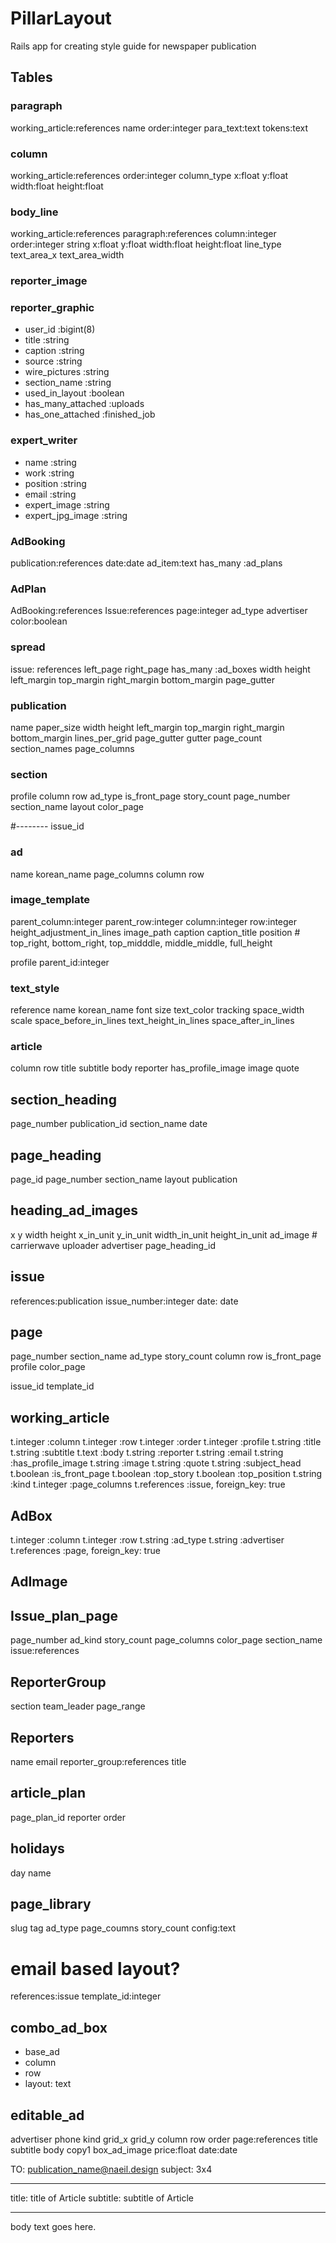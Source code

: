 # PillarLayout

Rails app for creating style guide for newspaper publication

## Tables

### paragraph
  working_article:references
  name
  order:integer
  para_text:text
  tokens:text
  
### column
  working_article:references
  order:integer
  column_type
  x:float
  y:float
  width:float
  height:float

### body_line
  working_article:references
  paragraph:references
  column:integer
  order:integer
  string 
  x:float
  y:float
  width:float
  height:float
  line_type
  text_area_x
  text_area_width
  <!-- next_line:integer -->

<!-- ### token
  order:integer
  paragraph:references
  line_fragment:references
  token_type
  string
  width_array:text
  x:float
  y:float
  width:float
  height:float -->

### reporter_image

### reporter_graphic
  - user_id        :bigint(8)
  - title          :string
  - caption        :string
  - source         :string
  - wire_pictures  :string
  - section_name   :string
  - used_in_layout :boolean
  - has_many_attached :uploads
  - has_one_attached :finished_job 

### expert_writer
  - name              :string
  - work              :string
  - position          :string
  - email             :string
  - expert_image     :string
  - expert_jpg_image  :string

### AdBooking
  publication:references
  date:date
  ad_item:text
  has_many :ad_plans

### AdPlan
  AdBooking:references
  Issue:references
  page:integer
  ad_type
  advertiser
  color:boolean

### spread
  issue: references
  left_page
  right_page
  has_many :ad_boxes
  width
  height
  left_margin
  top_margin
  right_margin
  bottom_margin
  page_gutter

### publication
  name
  paper_size
  width
  height
  left_margin
  top_margin
  right_margin
  bottom_margin
  lines_per_grid
  page_gutter
  gutter
  page_count
  section_names
  page_columns

### section
  profile
  column
  row
  ad_type
  is_front_page
  story_count
  page_number
  section_name
  layout
  color_page

  #--------
  issue_id

### ad
  name
  korean_name
  page_columns
  column
  row

### image_template
  parent_column:integer
  parent_row:integer
  column:integer
  row:integer
  height_adjustment_in_lines
  image_path
  caption
  caption_title
  position      # top_right, bottom_right, top_midddle, middle_middle, full_height

  <!-- top_offset_in_lines:integer
  bottom_offset_in_lines:integer -->
  profile
  parent_id:integer

### text_style
  reference
  name
  korean_name
  font
  size
  text_color
  tracking
  space_width
  scale
  space_before_in_lines
  text_height_in_lines
  space_after_in_lines

### article

  column
  row
  title
  subtitle
  body
  reporter
  has_profile_image
  image
  quote

## section_heading
page_number
publication_id
section_name
date

## page_heading
  page_id
  page_number
  section_name
  layout
  publication

## heading_ad_images
  x
  y
  width
  height
  x_in_unit
  y_in_unit
  width_in_unit
  height_in_unit
  ad_image # carrierwave uploader
  advertiser
  page_heading_id

## issue
  references:publication
  issue_number:integer
  date: date

## page
  page_number
  section_name
  ad_type
  story_count
  column
  row
  is_front_page
  profile
  color_page

  issue_id
  template_id

## working_article
  t.integer :column
  t.integer :row
  t.integer :order
  t.integer :profile
  t.string :title
  t.string :subtitle
  t.text :body
  t.string :reporter
  t.string :email
  t.string :has_profile_image
  t.string :image
  t.string :quote
  t.string :subject_head
  t.boolean :is_front_page
  t.boolean :top_story
  t.boolean :top_position
  t.string :kind
  t.integer :page_columns
  t.references :issue, foreign_key: true

## AdBox
  t.integer :column
  t.integer :row
  t.string :ad_type
  t.string :advertiser
  t.references :page, foreign_key: true

## AdImage


## Issue_plan_page
  page_number
  ad_kind
  story_count
  page_columns
  color_page
  section_name
  issue:references

## ReporterGroup
  section
  team_leader
  page_range

## Reporters

  name
  email
  reporter_group:references
  title

## article_plan

  page_plan_id
  reporter
  order

## holidays
  day
  name


  
## page_library
  slug
  tag
  ad_type
  page_coumns
  story_count
  config:text

# email based layout?
  references:issue
  template_id:integer

## combo_ad_box
  - base_ad
  - column
  - row
  - layout: text

## editable_ad
  advertiser
  phone
  kind
  grid_x
  grid_y
  column
  row
  order
  page:references
  title
  subtitle
  body
  copy1
  box_ad_image
  price:float
  date:date

TO: publication_name@naeil.design
subject: 3x4

---
title: title of Article
subtitle: subtitle of Article
___

body text goes here.
